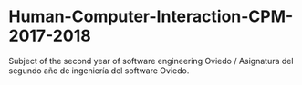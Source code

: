 # Human-Computer-Interaction-CPM-2017-2018
Subject of the second year of software engineering Oviedo / Asignatura del segundo año de ingeniería del software Oviedo.
